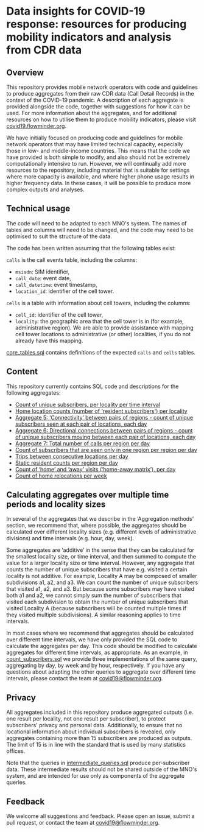 # Data insights for COVID-19 response: resources for producing mobility indicators and analysis from CDR data

## Overview

This repository provides mobile network operators with code and guidelines to produce aggregates from their raw CDR data (Call Detail Records) in the context of the COVID-19 pandemic. A description of each aggregate is provided alongside the code, together with suggestions for how it can be used. For more information about the aggregates, and for additional resources on how to utilise them to produce mobility indicators, please visit [covid19.flowminder.org](https://covid19.flowminder.org).

We have initially focused on producing code and guidelines for mobile network operators that may have limited technical capacity,
especially those in low- and middle-income countries. This means that the code we have provided is both simple to modify,
and also should not be extremely computationally intensive to run. However, we will continually add more resources to the repository,
including material that is suitable for settings where more capacity is available, and where higher phone usage results in higher frequency
data. In these cases, it will be possible to produce more complex outputs and analyses.

## Technical usage

The code will need to be adapted to each MNO's system.
The names of tables and columns will need to be changed, and the code may need to be optimised to suit the structure of the data.

The code has been written assuming that the following tables exist:

`calls` is the call events table, including the columns:

-   `msisdn`: SIM identifier,
-   `call_date`: event date,
-   `call_datetime`: event timestamp,
-   `location_id`: identifier of the cell tower.

`cells` is a table with information about cell towers, including the columns:

-   `cell_id`: identifier of the cell tower,
-   `locality`: the geographic area that the cell tower is in (for example, administrative region). We are able to provide assistance with mapping cell tower locations to administrative (or other) localities, if you do not already have this mapping.

[core_tables.sql](core_tables.sql) contains definitions of the expected `calls` and `cells` tables.

## Content

This repository currently contains SQL code and descriptions for the following aggregates:

-   [Count of unique subscribers, per locality per time interval](count_subscribers.md)
-   [Home location counts (number of 'resident subscribers') per locality](count_residents.md)
-   [Aggregate 5: ‘Connectivity’ between pairs of regions - count of unique subscribers seen at each pair of locations, each day](aggregate_5.md)
-   [Aggregate 6: Directional connections between pairs of regions - count of unique subscribers moving between each pair of locations, each day](aggregate_6.md)
-   [Aggregate 7: Total number of calls per region per day](aggregate_7.md)
-   [Count of subscribers that are seen only in one region per region per day](count_subscribers_single_region.md)
-   [Trips between consecutive locations per day](od_matrix_directed_consecutive_pairs.md)
-   [Static resident counts per region per day](count_subscribers_home_region_per_day.md)
-   [Count of ‘home’ and ‘away’ visits (‘home-away matrix’), per day](count_visits_home_away_per_day.md)
-   [Count of home relocations per week](count_home_relocations_per_week.md)

## Calculating aggregates over multiple time periods and locality sizes

In several of the aggregates that we describe in the ‘Aggregation methods’ section, we recommend that, where possible, the aggregates should be calculated over different locality sizes (e.g. different levels of administrative divisions) and time intervals (e.g. hour, day, week). 

Some aggregates are ‘additive’ in the sense that they can be calculated for the smallest locality size, or time interval, and then summed to compute the value for a larger locality size or time interval. However, any aggregate that counts the number of unique subscribers that have e.g. visited a certain locality is not additive. For example, Locality A may be composed of smaller subdivisions a1, a2, and a3. We can count the number of unique subscribers that visited a1, a2, and a3. But because some subscribers may have visited both a1 and a2, we cannot simply sum the number of subscribers that visited each subdivision to obtain the number of unique subscribers that visited Locality A (because subscribers will be counted multiple times if they visited multiple subdivisions). A similar reasoning applies to time intervals.

In most cases where we recommend that aggregates should be calculated over different time intervals, we have only provided the SQL code to calculate the aggregates per day. This code should be modified to calculate aggregates for different time intervals, as appropriate. As an example, in [count_subscribers.sql](count_subscribers.sql) we provide three implementations of the same query, aggregating by day, by week and by hour, respectively. If you have any questions about adapting the other queries to aggregate over different time intervals, please contact the team at covid19@flowminder.org.

## Privacy

All aggregates included in this repository produce aggregated outputs (i.e. one result per locality, not one result per subscriber), to protect subscribers' privacy and personal data. Additionally, to ensure that no locational information about individual subscribers is revealed, only aggregates containing more than 15 subscribers are produced as outputs. The limit of 15 is in line with the standard that is used by many statistics offices.

Note that the queries in [intermediate_queries.sql](intermediate_queries.sql) produce per-subscriber data. These intermediate results should not be shared outside of the MNO's system, and are intended for use only as components of the aggregate queries.

## Feedback

We welcome all suggestions and feedback. Please open an issue, submit a pull request, or contact the team at covid19@flowminder.org.
